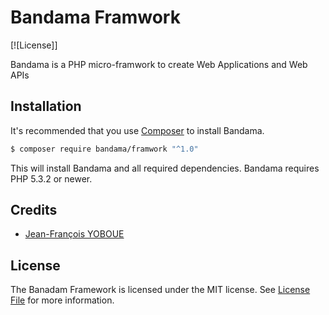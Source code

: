 # Bandama Framwork

[![License]]

Bandama is a PHP micro-framwork to create Web Applications and Web APIs

## Installation

It's recommended that you use [Composer](https://getcomposer.org/) to install Bandama.

```bash
$ composer require bandama/framwork "^1.0"
```

This will install Bandama and all required dependencies. Bandama requires PHP 5.3.2 or newer.

## Credits

- [Jean-François YOBOUE](https://github.com/jfyoboue)

## License

The Banadam Framework is licensed under the MIT license. See [License File](LICENSE.md) for more information.
